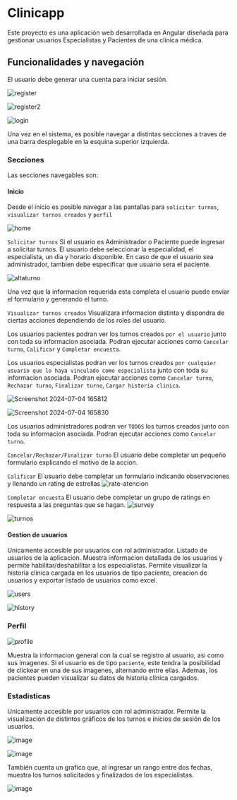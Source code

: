 # Clinicapp

Este proyecto es una aplicación web desarrollada en Angular diseñada para gestionar usuarios Especialistas y Pacientes de una clínica médica.

## Funcionalidades y navegación

El usuario debe generar una cuenta para iniciar sesión.

![register](https://github.com/julianschmidt1/clinicapp-js/assets/47337611/61e5dc32-a6a2-41cc-94b1-ed82bb0bc75d)

![register2](https://github.com/julianschmidt1/clinicapp-js/assets/47337611/82a6e241-4334-469f-8ed1-087da1066921)

![login](https://github.com/julianschmidt1/clinicapp-js/assets/47337611/98d4b16c-0803-46bd-97c7-ad4ce1e73384)

Una vez en el sistema, es posible navegar a distintas secciones a traves de una barra desplegable en la esquina superior izquierda.

### Secciones

Las secciones navegables son:

#### Inicio

Desde el inicio es posible navegar a las pantallas para `solicitar turnos`, `visualizar turnos creados` y `perfil`

![home](https://github.com/julianschmidt1/clinicapp-js/assets/47337611/ea886342-b278-427a-9fb7-75663f77c1f8)

`Solicitar turnos`
Si el usuario es Administrador o Paciente puede ingresar a solicitar turnos.
El usuario debe seleccionar la especialidad, el especialista, un dia y horario disponible.
En caso de que el usuario sea administrador, tambien debe especificar que usuario sera el paciente.

![altaturno](https://github.com/julianschmidt1/clinicapp-js/assets/47337611/f1f7d317-f767-43f1-b655-c9cbe8d4c2d7)

Una vez que la informacion requerida esta completa el usuario puede enviar el formulario y generando el turno.

`Visualizar turnos creados`
Visualizara informacion distinta y dispondra de ciertas acciones dependiendo de los roles del usuario.

Los usuarios pacientes podran ver los turnos creados `por el usuario` junto con toda su informacion asociada.
Podran ejecutar acciones como `Cancelar turno`, `Calificar` y `Completar encuesta`.

Los usuarios especialistas podran ver los turnos creados `por cualquier usuario que lo haya vinculado como especialista` junto con toda su informacion asociada.
Podran ejecutar acciones como `Cancelar turno`, `Rechazar turno`, `Finalizar turno`, `Cargar historia clinica`.

![Screenshot 2024-07-04 165812](https://github.com/julianschmidt1/clinicapp-js/assets/47337611/b8bb7fd3-56b2-4dea-b789-e324bcd81ea3)

![Screenshot 2024-07-04 165830](https://github.com/julianschmidt1/clinicapp-js/assets/47337611/5074652c-6af2-4327-9490-b082a0e32bf9)

Los usuarios administradores podran ver `TODOS` los turnos creados junto con toda su informacion asociada.
Podran ejecutar acciones como `Cancelar turno`.

`Cancelar/Rechazar/Finalizar turno`
El usuario debe completar un pequeño formulario explicando el motivo de la accion.

`Calificar`
El usuario debe completar un formulario indicando observaciones y llenando un rating de estrellas
![rate-atencion](https://github.com/julianschmidt1/clinicapp-js/assets/47337611/63e63baf-77e7-4a00-be72-374aaff2f443)

`Completar encuesta`
El usuario debe completar un grupo de ratings en respuesta a las preguntas que se hagan.
![survey](https://github.com/julianschmidt1/clinicapp-js/assets/47337611/24af6c0e-5cb8-4e68-8e6a-1b9a7f273c15)

![turnos](https://github.com/julianschmidt1/clinicapp-js/assets/47337611/c6ae02b1-678e-4022-bf02-89154f76c64f)

#### Gestion de usuarios

Unicamente accesible por usuarios con rol administrador.
Listado de usuarios de la aplicacion. Muestra informacion detallada de los usuarios y permite habilitar/deshabilitar a los especialistas.
Permite visualizar la historia clinica cargada en los usuarios de tipo paciente, creacion de usuarios y exportar listado de usuarios como excel.

 ![users](https://github.com/julianschmidt1/clinicapp-js/assets/47337611/fdb33b2f-04ab-4809-8e4a-136fd0ffd32e)

![history](https://github.com/julianschmidt1/clinicapp-js/assets/47337611/187461c3-b6f4-4446-a05d-a5b68e6f9e67)


### Perfil

![profile](https://github.com/julianschmidt1/clinicapp-js/assets/47337611/35d687f2-54b8-442a-8867-49e2c65db634)

Muestra la informacion general con la cual se registro al usuario, asi como sus imagenes.
Si el usuario es de tipo `paciente`, este tendra la posibilidad de clickear en una de sus imagenes, alternando entre ellas.
Ademas, los pacientes pueden visualizar su datos de historia clinica cargados.

### Estadisticas

Unicamente accesible por usuarios con rol administrador.
Permite la visualización de distintos gráficos de los turnos e inicios de sesión de los usuarios.

![image](https://github.com/julianschmidt1/clinicapp-js/assets/47337611/134c78c6-d4bd-4af3-bf65-5142be127667)

![image](https://github.com/julianschmidt1/clinicapp-js/assets/47337611/81f800c1-cb9b-44cf-aea8-a66ee33db099)

También cuenta un grafico que, al ingresar un rango entre dos fechas, muestra los turnos solicitados y finalizados de los especialistas.

![image](https://github.com/julianschmidt1/clinicapp-js/assets/47337611/c7345e58-c341-46b0-b5d6-be2e3d162f03)


